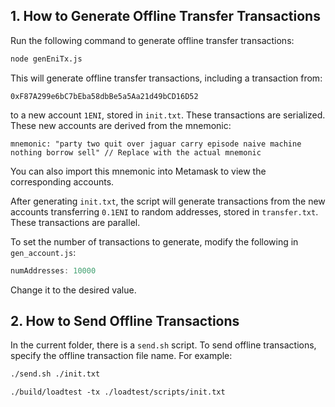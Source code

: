 ## 1. How to Generate Offline Transfer Transactions

Run the following command to generate offline transfer transactions:

```bash
node genEniTx.js
```

This will generate offline transfer transactions, including a transaction from:

```
0xF87A299e6bC7bEba58dbBe5a5Aa21d49bCD16D52
```

to a new account `1ENI`, stored in `init.txt`. These transactions are serialized. These new accounts are derived from the mnemonic:

```
mnemonic: "party two quit over jaguar carry episode naive machine nothing borrow sell" // Replace with the actual mnemonic
```

You can also import this mnemonic into Metamask to view the corresponding accounts.

After generating `init.txt`, the script will generate transactions from the new accounts transferring `0.1ENI` to random addresses, stored in `transfer.txt`. These transactions are parallel.

To set the number of transactions to generate, modify the following in `gen_account.js`:

```javascript
numAddresses: 10000
```

Change it to the desired value.

## 2. How to Send Offline Transactions

In the current folder, there is a `send.sh` script. To send offline transactions, specify the offline transaction file name. For example:

```bash
./send.sh ./init.txt
```


```
./build/loadtest -tx ./loadtest/scripts/init.txt
```